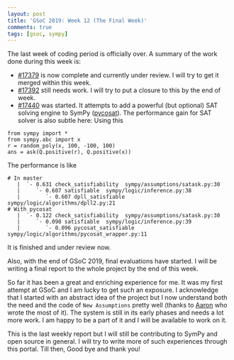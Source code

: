 ```yaml
---
layout: post
title: 'GSoC 2019: Week 12 (The Final Week)'
comments: true
tags: [gsoc, sympy]
---
```

The last week of coding period is officially over. A summary of the work done during this week is:

* [#17379](https://github.com/sympy/sympy/pull/17379) is now complete and currently under review. I will try to get it merged within this week.
* [#17392](https://github.com/sympy/sympy/pull/17392) still needs work. I will try to put a closure to this by the end of week.
* [#17440](https://github.com/sympy/sympy/pull/17440) was started. It attempts to add a powerful (but optional) SAT solving engine to SymPy ([pycosat](https://pypi.org/project/pycosat/)). The performance gain for SAT solver is also subtle here: Using this
```
from sympy import *
from sympy.abc import x
r = random_poly(x, 100, -100, 100)
ans = ask(Q.positive(r), Q.positive(x))
```
The performance is like
```
# In master
   |  `- 0.631 check_satisfiability  sympy/assumptions/satask.py:30
   |     `- 0.607 satisfiable  sympy/logic/inference.py:38
   |        `- 0.607 dpll_satisfiable  sympy/logic/algorithms/dpll2.py:21
# With pycosat
   |  `- 0.122 check_satisfiability  sympy/assumptions/satask.py:30
   |     `- 0.098 satisfiable  sympy/logic/inference.py:39
   |        `- 0.096 pycosat_satisfiable  sympy/logic/algorithms/pycosat_wrapper.py:11
```
It is finished and under review now.

Also, with the end of GSoC 2019, final evaluations have started. I will be writing a final report to the whole project by the end of this week.

So far it has been a great and enriching experience for me. It was my first attempt at GSoC and I am lucky to get such an exposure. I acknowledge that I started with an abstract idea of the project but I now understand both the need and the code of `New Assumptions` pretty well (thanks to [Aaron](https://github.com/asmeurer) who wrote the most of it). The system is still in its early phases and needs a lot more work. I am happy to be a part of it and I will be available to work on it.

This is the last weekly report but I will still be contributing to SymPy and open source in general. I will try to write more of such experiences through this portal. Till then, Good bye and thank you!
